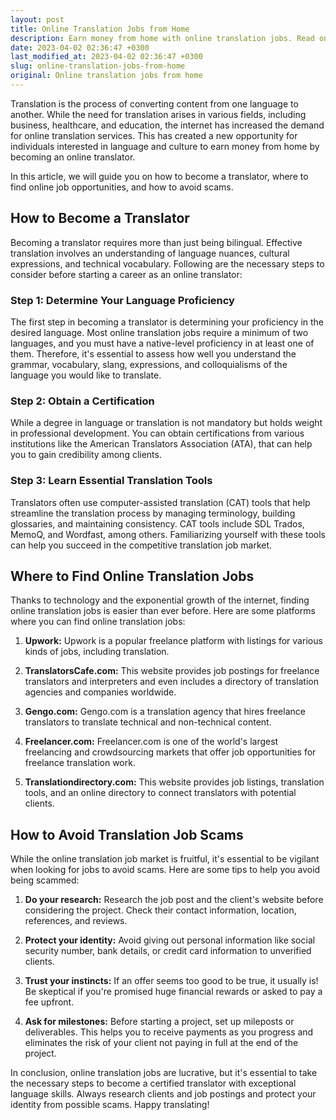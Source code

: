 ```yaml
---
layout: post
title: Online Translation Jobs from Home
description: Earn money from home with online translation jobs. Read on to know how to become a translator, where to find online job opportunities, and how to avoid scams.
date: 2023-04-02 02:36:47 +0300
last_modified_at: 2023-04-02 02:36:47 +0300
slug: online-translation-jobs-from-home
original: Online translation jobs from home
---
```

Translation is the process of converting content from one language to another. While the need for translation arises in various fields, including business, healthcare, and education, the internet has increased the demand for online translation services. This has created a new opportunity for individuals interested in language and culture to earn money from home by becoming an online translator.

In this article, we will guide you on how to become a translator, where to find online job opportunities, and how to avoid scams.

## How to Become a Translator

Becoming a translator requires more than just being bilingual. Effective translation involves an understanding of language nuances, cultural expressions, and technical vocabulary. Following are the necessary steps to consider before starting a career as an online translator:

### Step 1: Determine Your Language Proficiency
The first step in becoming a translator is determining your proficiency in the desired language. Most online translation jobs require a minimum of two languages, and you must have a native-level proficiency in at least one of them. Therefore, it's essential to assess how well you understand the grammar, vocabulary, slang, expressions, and colloquialisms of the language you would like to translate. 

### Step 2: Obtain a Certification
While a degree in language or translation is not mandatory but holds weight in professional development. You can obtain certifications from various institutions like the American Translators Association (ATA), that can help you to gain credibility among clients.

### Step 3: Learn Essential Translation Tools
Translators often use computer-assisted translation (CAT) tools that help streamline the translation process by managing terminology, building glossaries, and maintaining consistency. CAT tools include SDL Trados, MemoQ, and Wordfast, among others. Familiarizing yourself with these tools can help you succeed in the competitive translation job market.

## Where to Find Online Translation Jobs

Thanks to technology and the exponential growth of the internet, finding online translation jobs is easier than ever before. Here are some platforms where you can find online translation jobs:

1. **Upwork:** Upwork is a popular freelance platform with listings for various kinds of jobs, including translation.

2. **TranslatorsCafe.com:** This website provides job postings for freelance translators and interpreters and even includes a directory of translation agencies and companies worldwide.

3. **Gengo.com:** Gengo.com is a translation agency that hires freelance translators to translate technical and non-technical content.

4. **Freelancer.com:** Freelancer.com is one of the world's largest freelancing and crowdsourcing markets that offer job opportunities for freelance translation work.

5. **Translationdirectory.com:** This website provides job listings, translation tools, and an online directory to connect translators with potential clients.

## How to Avoid Translation Job Scams

While the online translation job market is fruitful, it's essential to be vigilant when looking for jobs to avoid scams. Here are some tips to help you avoid being scammed:

1. **Do your research:** Research the job post and the client's website before considering the project. Check their contact information, location, references, and reviews.

2. **Protect your identity:** Avoid giving out personal information like social security number, bank details, or credit card information to unverified clients.

3. **Trust your instincts:** If an offer seems too good to be true, it usually is! Be skeptical if you're promised huge financial rewards or asked to pay a fee upfront.

4. **Ask for milestones:** Before starting a project, set up mileposts or deliverables. This helps you to receive payments as you progress and eliminates the risk of your client not paying in full at the end of the project.

In conclusion, online translation jobs are lucrative, but it's essential to take the necessary steps to become a certified translator with exceptional language skills. Always research clients and job postings and protect your identity from possible scams. Happy translating!